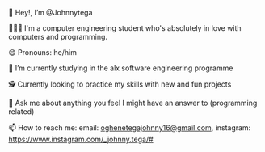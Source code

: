 👋 Hey!, I’m @Johnnytega 



👨🏾‍🦱 I'm a computer engineering student who's absolutely in love with computers and programming.

😄 Pronouns: he/him

🔭 I’m currently studying in the alx software engineering programme 

🕵️ Currently looking to practice my skills with new and fun projects
 
 💬 Ask me about anything you feel I might have an answer to (programming related)

📫 How to reach me: email: oghenetegajohnny16@gmail.com, instagram: https://www.instagram.com/_johnny.tega/#
<!--

